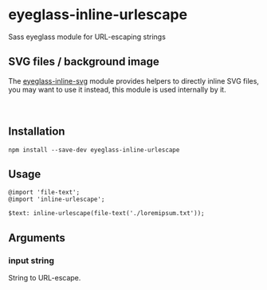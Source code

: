 # eyeglass-inline-urlescape
Sass eyeglass module for URL-escaping strings


SVG files / background image
-----------------------------
The [eyeglass-inline-svg](https://github.com/strarsis/eyeglass-inline-svg) module provides helpers to directly inline SVG files, you may want to use it instead, this module is used internally by it.
<br>
<br>
<br>


Installation
------------
````
npm install --save-dev eyeglass-inline-urlescape
````


Usage
-----
````
@import 'file-text';
@import 'inline-urlescape';

$text: inline-urlescape(file-text('./loremipsum.txt'));
````


Arguments
---------
### input string
String to URL-escape.
